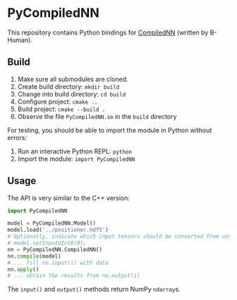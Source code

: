 # PyCompiledNN

This repository contains Python bindings for [CompiledNN](https://github.com/bhuman/CompiledNN) (written by B-Human).

## Build

1. Make sure all submodules are cloned.
2. Create build directory: `mkdir build`
3. Change into build directory: `cd build`
4. Configure project: `cmake ..`
5. Build project: `cmake --build .`
6. Observe the file `PyCompiledNN.so` in the `build` directory

For testing, you should be able to import the module in Python without errors:

1. Run an interactive Python REPL: `python`
2. Import the module: `import PyCompiledNN`

## Usage

The API is very similar to the C++ version:

```py
import PyCompiledNN

model = PyCompiledNN.Model()
model.load('../positioner.hdf5')
# Optionally, indicate which input tensors should be converted from unsigned chars to floats in the beginning.
# model.setInputUInt8(0);
nn = PyCompiledNN.CompiledNN()
nn.compile(model)
# ... fill nn.input(i) with data
nn.apply()
# ... obtain the results from nn.output(i)
```

The `input()` and `output()` methods return NumPy `ndarray`s.
